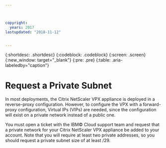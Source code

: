 ```yaml
---



copyright:
  years: 2017
lastupdated: "2018-11-12"


---
```


{:shortdesc: .shortdesc}
{:codeblock: .codeblock}
{:screen: .screen}
{:new_window: target="_blank"}
{:pre: .pre}
{:table: .aria-labeledby="caption"}

# Request a Private Subnet
In most deployments, the Citrix NetScaler VPX appliance is deployed in a reverse-proxy configuration. However, to configure the VPX with a forward-proxy configuration, Virtual IPs (VIPs) are needed, since the configuration will exist on a private network instead of a public one. 

You must open a ticket with the IBM© Cloud support team and request that a private network for your Citrix NetScaler VPX appliance be added to your account. Note that you will require at least two private addresses, so you should request a private subnet size of at least /29.  
